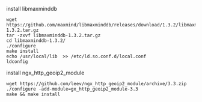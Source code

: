install libmaxminddb
```
wget https://github.com/maxmind/libmaxminddb/releases/download/1.3.2/libmaxminddb-1.3.2.tar.gz
tar -zxvf libmaxminddb-1.3.2.tar.gz
cd libmaxminddb-1.3.2/
./configure
make install
echo /usr/local/lib  >> /etc/ld.so.conf.d/local.conf
ldconfig
```
install  ngx_http_geoip2_module
```
wget https://github.com/leev/ngx_http_geoip2_module/archive/3.3.zip
./configure -add-module=gx_http_geoip2_module-3.3
make && make install
```


